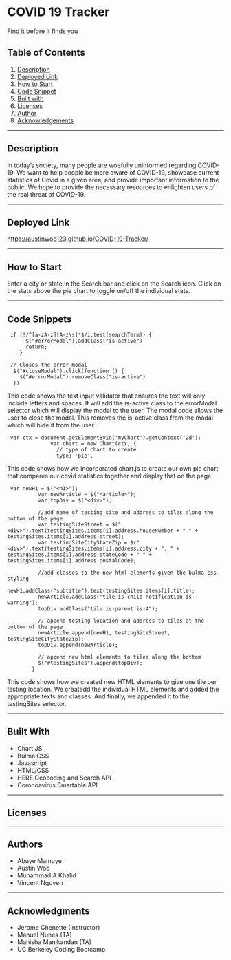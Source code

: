 # COVID 19 Tracker

Find it before it finds you

## Table of Contents
1. [Description](#description)
2. [Deployed Link](#deployed-link)
3. [How to Start](#how-to-start)
4. [Code Snippet](#code-snippet)
5. [Built with](#built-with)
6. [Licenses](#licenses)
7. [Author](#author)
8. [Acknowledgements](#acknowledgements)

-----------------------
## Description
In today’s society, many people are woefully uninformed regarding COVID-19. We want to help people be more aware of COVID-19, showcase current statistics of Covid in a given area, and provide important information to the public. We hope to provide the necessary resources to enlighten users of the real threat of COVID-19. 

-----------------------
## Deployed Link
https://austinwoo123.github.io/COVID-19-Tracker/

-----------------------
## How to Start
Enter a city or state in the Search bar and click on the Search icon. Click on the stats above the pie chart to	toggle on/off the individual stats.

-----------------------
## Code Snippets
```
 if (!/^[a-zA-z][A-z\s]*$/i.test(searchTerm)) { 
      $("#errorModal").addClass("is-active") 
      return; 
    }

 // Closes the error modal
  $("#closeModal").click(function () {
    $("#errorModal").removeClass("is-active")
  })

```
This code shows the text input validator that ensures the text will only include letters and spaces. It will add the is-active class to the errorModal selector which will display the modal to the user. The modal code allows the user to close the modal. This removes the is-active class from the modal which will hide it from the user. 

```
 var ctx = document.getElementById('myChart').getContext('2d');
              var chart = new Chart(ctx, {
                // type of chart to create
                type: 'pie',
```
This code shows how we incorporated chart.js to create our own pie chart that compares our covid statistics together and display that on the page. 

```
 var newH1 = $("<h1>");
          var newArticle = $("<article>");
          var topDiv = $("<div>");

          //add name of testing site and address to tiles along the bottom of the page
          var testingSiteStreet = $("<div>").text(testingSites.items[i].address.houseNumber + " " + testingSites.items[i].address.street);
          var testingSiteCityStateZip = $("<div>").text(testingSites.items[i].address.city + ", " + testingSites.items[i].address.stateCode + " " + testingSites.items[i].address.postalCode);

          //add classes to the new html elements given the bulma css styling
          newH1.addClass("subtitle").text(testingSites.items[i].title);
          newArticle.addClass("tile is-child notification is-warning");
          topDiv.addClass("tile is-parent is-4");

          // append testing location and address to tiles at the bottom of the page
          newArticle.append(newH1, testingSiteStreet, testingSiteCityStateZip);
          topDiv.append(newArticle);

          // append new html elements to tiles along the bottom
          $("#testingSites").append(topDiv);
        }
```
This code shows how we created new HTML elements to give one tile per testing location. We createdd the individual HTML elements and added the appropriate texts and classes. And finally, we appended it to the testingSites selector.




-----------------------
## Built With
- Chart JS
- Bulma CSS
- Javascript
- HTML/CSS
- HERE Geocoding and Search API
- Coronoavirus Smartable API

-----------------------
## Licenses

-----------------------
## Authors
- Abuye Mamuye
- Austin Woo
- Muhammad A Khalid
- Vincent Nguyen

-----------------------
## Acknowledgments
- Jerome Chenette (Instructor)
- Manuel Nunes (TA)
- Mahisha Manikandan (TA)
- UC Berkeley Coding Bootcamp